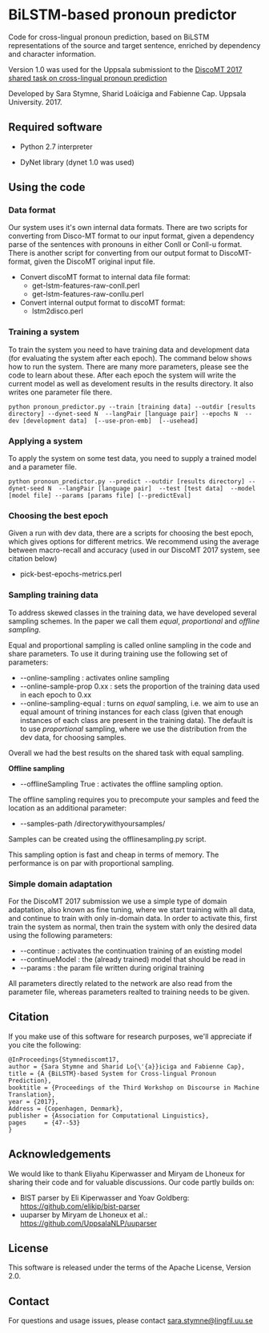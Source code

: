 # BiLSTM-based pronoun predictor

Code for cross-lingual pronoun prediction, based on BiLSTM representations of the source and target sentence, enriched by dependency and character information.

Version 1.0 was used for the Uppsala submissiont to the [DiscoMT 2017 shared task on cross-lingual pronoun prediction](https://www.idiap.ch/workshop/DiscoMT/shared-task)

Developed by Sara Stymne, Sharid Loáiciga and Fabienne Cap. Uppsala University. 2017.


## Required software

* Python 2.7 interpreter

* DyNet library (dynet 1.0 was used)


## Using the code

### Data format

Our system uses it's own internal data formats. There are two scripts for converting from Disco-MT format to our input format, given a dependency parse of the sentences with pronouns in either Conll or Conll-u format. There is another script for converting from our output format to DiscoMT-format, given the DiscoMT original input file.

* Convert discoMT format to internal data file format:
    * get-lstm-features-raw-conll.perl
    * get-lstm-features-raw-conllu.perl
* Convert internal output format to discoMT format:
    * lstm2disco.perl


### Training a system

To train the system you need to have training data and development data (for evaluating the system after each epoch). The command below shows how to run the system. There are many more parameters, please see the code to learn about these. After each epoch the system will write the current model as well as develoment results in the results directory. It also writes one parameter file there.

```
python pronoun_predictor.py --train [training data] --outdir [results directory] --dynet-seed N  --langPair [language pair] --epochs N  --dev [development data]  [--use-pron-emb]  [--usehead] 
```

### Applying a system

To apply the system on some test data, you need to supply a trained model and a parameter file.

```
python pronoun_predictor.py --predict --outdir [results directory] --dynet-seed N  --langPair [language pair]  --test [test data]  --model [model file] --params [params file] [--predictEval]
```

### Choosing the best epoch

Given a run with dev data, there are a scripts for choosing the best epoch, which gives options for different metrics. We recommend using the average between macro-recall and accuracy (used in our DiscoMT 2017 system, see citation below)

* pick-best-epochs-metrics.perl


### Sampling training data

To address skewed classes in the training data, we have developed several sampling schemes. In the paper we call them *equal*, *proportional* and *offline sampling*. 

Equal and proportional sampling is called online sampling in the code and share parameters. To use it during training use the following set of parameters:

* --online-sampling : activates online sampling
* --online-sample-prop 0.xx : sets the proportion of the training data used in each epoch to 0.xx
* --online-sampling-equal : turns on *equal* sampling, i.e. we aim to use an equal amount of trining instances for each class (given that enough instances of each class are present in the training data). The default is to use *proportional* sampling, where we use the distribution from the dev data, for choosing samples.

Overall we had the best results on the shared task with equal sampling.


**Offline sampling**

 * --offlineSampling True : activates the offline sampling option.

 The offline sampling requires you to precompute your samples and feed the location as an additional parameter:

 * --samples-path /directorywithyoursamples/

 Samples can be created using the offlinesampling.py script. 

 This sampling option is fast and cheap in terms of memory. The performance is on par with proportional sampling.

### Simple domain adaptation

For the DiscoMT 2017 submission we use a simple type of domain adaptation, also known as fine tuning, where we start training with all data, and continue to train with only in-domain data. In order to activate this, first train the system as normal, then train the system with only the desired data using the following parameters:

* --continue : activates the continuation training of an existing model
* --continueModel : the (already trained) model that should be read in
* --params : the param file written during original training

All parameters directly related to the network are also read from the parameter file, whereas parameters realted to training needs to be given. 


## Citation

If you make use of this software for research purposes, we'll appreciate if you cite the following:

```
@InProceedings{Stymnediscomt17,
author = {Sara Stymne and Sharid Lo{\'{a}}iciga and Fabienne Cap},
title = {A {BiLSTM}-based System for Cross-lingual Pronoun Prediction},
booktitle = {Proceedings of the Third Workshop on Discourse in Machine Translation},
year = {2017},
Address = {Copenhagen, Denmark},
publisher = {Association for Computational Linguistics},
pages     = {47--53}
}
```

## Acknowledgements

We would like to thank Eliyahu Kiperwasser and Miryam de Lhoneux for sharing their code and for valuable discussions. Our code partly builds on:

* BIST parser by Eli Kiperwasser and Yoav Goldberg: https://github.com/elikip/bist-parser
* uuparser by Miryam de Lhoneux et al.: https://github.com/UppsalaNLP/uuparser


## License

This software is released under the terms of the Apache License, Version 2.0.


## Contact

For questions and usage issues, please contact sara.stymne@lingfil.uu.se

